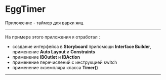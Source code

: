 # EggTimer
Приложение - таймер для варки яиц

---

На примере этого приложения я отработал :
- создание интерфейса в __Storyboard__ припомощи __Interface Builder__, применение __Auto Layout__ и __Constraints__
- применение __IBOutlet__ и __IBAction__
- применение перечислений с инструкцией switch
- применение экземпляра класса __Timer()__

---

